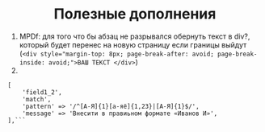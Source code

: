 <p align="center">
    <h1 align="center">Полезные дополнения</h1>
</p>

1. MPDf: для того что бы абзац не разрывался обернуть текст в div?, который будет перенес на новую страницу если границы выйдут (```<div style="margin-top: 8px; page-break-after: avoid; page-break-inside: avoid;">ВАШ ТЕКСТ </div>```) 
2. 
```
[
    'field1_2',
    'match',
    'pattern' => '/^[А-Я]{1}[а-яё]{1,23}|[А-Я]{1}$/',
    'message' => 'Внесити в правиьном формате «Иванов И»',
],```
